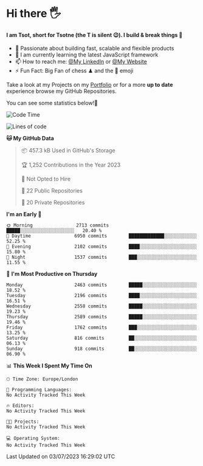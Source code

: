 # Hi there :raised_hand_with_fingers_splayed:
#### I am Tsot, short for Tsotne (the T is silent :wink:). I build & break things :space_invader:
- :telescope: Passionate about building fast, scalable and flexible products
- :seedling: I am currently learning the latest JavaScript framework 
- :mailbox: How to reach me: [@My LinkedIn](https://www.linkedin.com/in/tsotne-gvadzabia/) or [@My Website](https://tsotne.co.uk/contact)
- :zap: Fun Fact: Big Fan of chess ♟ and the 👾 emoji

Take a look at my Projects on my [Portfolio](https://tsotne.co.uk/) or for a more **up to date** experience browse my GitHub Repositories.

You can see some statistics below!:space_invader:
<!--START_SECTION:waka-->
![Code Time](http://img.shields.io/badge/Code%20Time-761%20hrs%202%20mins-blue)

![Lines of code](https://img.shields.io/badge/From%20Hello%20World%20I%27ve%20Written-6.6%20million%20lines%20of%20code-blue)

**🐱 My GitHub Data** 

> 📦 457.3 kB Used in GitHub's Storage 
 > 
> 🏆 1,252 Contributions in the Year 2023
 > 
> 🚫 Not Opted to Hire
 > 
> 📜 22 Public Repositories 
 > 
> 🔑 20 Private Repositories 
 > 
**I'm an Early 🐤** 

```text
🌞 Morning                2713 commits        █████░░░░░░░░░░░░░░░░░░░░   20.40 % 
🌆 Daytime                6950 commits        █████████████░░░░░░░░░░░░   52.25 % 
🌃 Evening                2102 commits        ████░░░░░░░░░░░░░░░░░░░░░   15.80 % 
🌙 Night                  1537 commits        ███░░░░░░░░░░░░░░░░░░░░░░   11.55 % 
```
📅 **I'm Most Productive on Thursday** 

```text
Monday                   2463 commits        █████░░░░░░░░░░░░░░░░░░░░   18.52 % 
Tuesday                  2196 commits        ████░░░░░░░░░░░░░░░░░░░░░   16.51 % 
Wednesday                2558 commits        █████░░░░░░░░░░░░░░░░░░░░   19.23 % 
Thursday                 2589 commits        █████░░░░░░░░░░░░░░░░░░░░   19.46 % 
Friday                   1762 commits        ███░░░░░░░░░░░░░░░░░░░░░░   13.25 % 
Saturday                 816 commits         ██░░░░░░░░░░░░░░░░░░░░░░░   06.13 % 
Sunday                   918 commits         ██░░░░░░░░░░░░░░░░░░░░░░░   06.90 % 
```


📊 **This Week I Spent My Time On** 

```text
🕑︎ Time Zone: Europe/London

💬 Programming Languages: 
No Activity Tracked This Week

🔥 Editors: 
No Activity Tracked This Week

🐱‍💻 Projects: 
No Activity Tracked This Week

💻 Operating System: 
No Activity Tracked This Week
```


 Last Updated on 03/07/2023 16:29:02 UTC
<!--END_SECTION:waka-->
